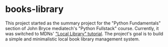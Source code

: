 # books-library

This project started as the summary project for the "Python Fundamentals" section of John Bryce mediatech's "Python Fullstack" course. 
Currently, it was switched to MDNs' ["Local Library" tutorial](https://developer.mozilla.org/en-US/docs/Learn/Server-side/Django/Tutorial_local_library_website).
The project's goal is to build a simple and minimalistic local book library management system.
